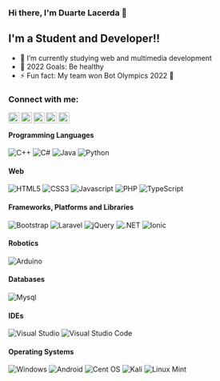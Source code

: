 ### Hi there, I'm Duarte Lacerda 👋

## I'm a Student and Developer!!

- 🌱 I’m currently studying web and multimedia development 
- 🥅 2022 Goals: Be healthy
- ⚡ Fun fact: My team won Bot Olympics 2022 👑

### Connect with me:
<a href="https://DuarteLacerda.github.io"><img align="left" alt="WebSite" width="22px" src="https://bertonisolutions.com/img/icon-certified.png" /></a>
<a href="https://www.twitch.tv/duarte_og"><img align="left" alt="Twitch" width="22px" src="https://www.shareicon.net/data/256x256/2016/10/18/844043_media_512x512.png" /></a>
<a href="https://twitter.com/duartelacerda1"><img align="left" alt="codeSTACKr | Twitter" width="22px" src="https://www.citypng.com/public/uploads/preview/-51614965023fopywzit3m.png" /></a>
<a href="https://www.facebook.com/Duarte.lacerda.PT/"><img align="left" alt="Facebook" width="22px" src="https://upload.wikimedia.org/wikipedia/commons/thumb/c/cd/Facebook_logo_%28square%29.png/240px-Facebook_logo_%28square%29.png" /></a>
<a href="https://www.instagram.com/duarte_lacerda/"><img align="left" alt="Instagram" width="22px" src="https://cdn-icons-png.flaticon.com/512/174/174855.png" /></a>

<br />

#### Programming Languages
<img alt="C++" src="https://img.shields.io/badge/C%2B%2B-00599C?style=for-the-badge&logo=c%2B%2B&logoColor=white"/> <img alt="C#" src="https://img.shields.io/badge/C%23-239120?style=for-the-badge&logo=c-sharp&logoColor=white"/> <img alt="Java" src="https://img.shields.io/badge/Java-ED8B00?style=for-the-badge&logo=java&logoColor=white"/> <img alt="Python" src="https://img.shields.io/badge/Python-3776AB?style=for-the-badge&logo=python&logoColor=white"/> 

#### Web
<img alt="HTML5" src="https://img.shields.io/badge/HTML5-E34F26?style=for-the-badge&logo=html5&logoColor=white"/> <img alt="CSS3" src="https://img.shields.io/badge/CSS3-1572B6?style=for-the-badge&logo=css3&logoColor=white"/> <img alt="Javascript" src="https://img.shields.io/badge/JavaScript-F7DF1E?style=for-the-badge&logo=javascript&logoColor=black"/> <img alt="PHP" src="https://img.shields.io/badge/PHP-777BB4?style=for-the-badge&logo=php&logoColor=white"/> <img alt="TypeScript" src="https://img.shields.io/badge/TypeScript-007ACC?style=for-the-badge&logo=typescript&logoColor=white"/>       

#### Frameworks, Platforms and Libraries
<img alt="Bootstrap" src="https://img.shields.io/badge/Bootstrap-563D7C?style=for-the-badge&logo=bootstrap&logoColor=white"/> <img alt="Laravel" src="https://img.shields.io/badge/Laravel-FF2D20?style=for-the-badge&logo=laravel&logoColor=white"/> <img alt="jQuery" src="https://img.shields.io/badge/jQuery-FAA523?style=for-the-badge&logo=jquery&logoColor=white"/> <img alt=".NET" src="https://img.shields.io/badge/.NET-5C2D91?style=for-the-badge&logo=.net&logoColor=white"/> <img alt="Ionic" src="https://img.shields.io/badge/Ionic-3880FF?style=for-the-badge&logo=ionic&logoColor=white"/>

#### Robotics
<img alt="Arduino" src="https://img.shields.io/badge/Arduino-00979C?style=for-the-badge&logo=arduino&logoColor=white"/>

#### Databases
<img alt="Mysql" src="https://img.shields.io/badge/MySQL-00758F?style=for-the-badge&logo=mysql&logoColor=white"/>

#### IDEs
<img alt="Visual Studio" src="https://img.shields.io/badge/Visual%20Studio-5C2D91.svg?style=for-the-badge&logo=visual-studio&logoColor=white"/> <img alt="Visual Studio Code" src="https://img.shields.io/badge/Visual%20Studio%20Code-0078d7.svg?style=for-the-badge&logo=visual-studio-code&logoColor=white"/>

#### Operating Systems
<img alt="Windows" src="https://img.shields.io/badge/Windows-0078D6?style=for-the-badge&logo=windows&logoColor=white"/> <img alt="Android" src="https://img.shields.io/badge/Android-3DDC84?style=for-the-badge&logo=android&logoColor=white"/> <img alt="Cent OS" src="https://img.shields.io/badge/cent%20os-002260?style=for-the-badge&logo=centos&logoColor=F0F0F0"/> <img alt="Kali" src="https://img.shields.io/badge/Kali-268BEE?style=for-the-badge&logo=kalilinux&logoColor=white"/> <img alt="Linux Mint" src="https://img.shields.io/badge/Linux%20Mint-87CF3E?style=for-the-badge&logo=Linux%20Mint&logoColor=white"/>

[WebSite]: https://duartelacerda.github.io/
[twitter]: https://twitter.com/duartelacerda1
[twitch]: https://www.twitch.tv/duarte_og
[instagram]: https://www.instagram.com/duarte_lacerda/
[facebook]: https://www.facebook.com/Duarte.lacerda.PT/
